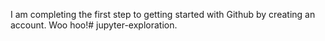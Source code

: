 I am completing the first step to getting started with Github by creating an account. Woo hoo!# jupyter-exploration.
